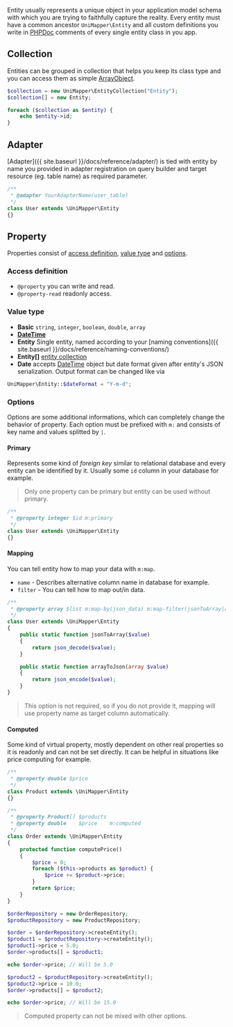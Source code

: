 Entity usually represents a unique object in your application model schema with which you are trying to faithfully capture the reality. Every entity must have a common ancestor `UniMapper\Entity` and all custom definitions you write in [PHPDoc](http://en.wikipedia.org/wiki/PHPDoc) comments of every single entity class in you app.

## Collection
Entities can be grouped in collection that helps you keep its class type and you can access them as simple [ArrayObject](http://php.net/manual/en/class.arrayobject.php).

```php
$collection = new UniMapper\EntityCollection("Entity");
$collection[] = new Entity;

foreach ($collection as $entity) {
    echo $entity->id;
}
```

## Adapter
[Adapter]({{ site.baseurl }}/docs/reference/adapter/) is tied with entity by name you provided in adapter registration on query builder and target resource (eg. table name) as required parameter.

```php
/**
 * @adapter YourAdapterName(user_table)
 */
class User extends \UniMapper\Entity
{}
```

## Property
Properties consist of [access definition](#access-definition), [value type](#value-type) and [options](#options).

### Access definition

- `@property` you can write and read.
- `@property-read` readonly access.

### Value type

- **Basic** `string`, `integer`, `boolean`, `double`, `array`
- **[DateTime](http://www.php.net/manual/en/class.datetime.php)**
- **Entity** Single entity, named according to your [naming conventions]({{ site.baseurl }}/docs/reference/naming-conventions/)
- **Entity\[\]** [entity collection](#collection)
- **Date** accepts [DateTime](http://www.php.net/manual/en/class.datetime.php) object but date format given after entity's JSON serialization. Output format can be changed like via

```php
UniMapper\Entity::$dateFormat = "Y-m-d";
```

### Options
Options are some additional informations, which can completely change the behavior of property. Each option must be prefixed with `m:` and consists of key name and values splitted by `|`.


#### Primary
Represents some kind of *foreign key* similar to relational database and every entity can be identified by it. Usually some `id` column in your database for example.

> Only one property can be primary but entity can be used without primary.

```php
/**
 * @property integer $id m:primary
 */
class User extends \UniMapper\Entity
{}
```

#### Mapping
You can tell entity how to map your data with `m:map`.

- `name` - Describes alternative column name in database for example.
- `filter` - You can tell how to map out/in data.

```php
/**
 * @property array $list m:map-by(json_data) m:map-filter(jsonToArray|arrayToJson)
 */
class User extends \UniMapper\Entity
{
    public static function jsonToArray($value)
    {
        return json_decode($value);
    }

    public static function arrayToJson(array $value)
    {
        return json_encode($value);
    }
}
```

> This option is not required, so if you do not provide it, mapping will use property name as target column automatically. 

#### Computed
Some kind of virtual property, mostly dependent on other real properties so it is readonly and can not be set directly. It can be helpful in situations like price computing for example.

```php
/**
 * @property double $price
 */
class Product extends \UniMapper\Entity
{}

/**
 * @property Product[] $products
 * @property double    $price    m:computed
 */
class Order extends \UniMapper\Entity
{
    protected function computePrice()
    {
    	$price = 0;
    	foreach ($this->products as $product) {
    	    $price += $product->price;
    	}
        return $price;
    }
}

$orderRepository = new OrderRepository;
$productRepository = new ProductRepository;

$order = $orderRepository->createEntity();
$product1 = $productRepository->createEntity();
$product1->price = 5.0;
$order->products[] = $product1;

echo $order->price; // Will be 5.0

$product2 = $productRepository->createEntity();
$product2->price = 10.0;
$order->products[] = $product2;

echo $order->price; // Will be 15.0
```

> Computed property can not be mixed with other options.